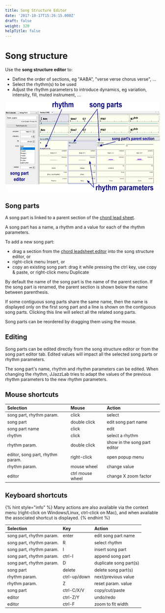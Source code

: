 ```yaml
---
title: Song Structure Editor
date: '2017-10-17T15:26:15.000Z'
draft: false
weight: 320
helpTitle: false
---
```


# Song structure

Use the **song structure editor** to:

* Define the order of sections, eg "AABA", "verse verse chorus verse", ...
* Select the rhythm\(s\) to be used 
* Adjust the rhythm parameters to introduce dynamics, eg variation, intensity, fill, muted instrument, ...

![](../../.gitbook/assets/songstructureeditor.png)

## Song parts

A song part is linked to a parent section of the [chord lead sheet](chord-lead-sheet.md).

A song part has a name, a rhythm and a value for each of the rhythm parameters.

To add a new song part:

* drag a section from the [chord leadsheet editor](../chord-leadsheet-editor) into the song structure editor, or
* right-click menu Insert, or 
* copy an existing song part: drag it while pressing the ctrl key, use copy & paste, or right-click menu Duplicate

By default the name of the song part is the name of the parent section. If the song part is renamed, the parent section is shown below the name between parenthesis.

If some contiguous song parts share the same name, then the name is displayed only on the first song part and a line is shown on the contiguous song parts. Clicking this line will select all the related song parts.

Song parts can be reordered by dragging them using the mouse.

## Editing

Song parts can be edited directly from the song structure editor or from the song part editor tab. Edited values will impact all the selected song parts or rhythm parameters.

The song part's name, rhythm and rhythm parameters can be edited. When changing the rhythm, JJazzLab tries to adapt the values of the previous rhythm parameters to the new rhythm parameters.

## Mouse shortcuts

| Selection | Mouse | Action |
| :--- | :--- | :--- |
| song part, rhythm param. | click | select |
| song part | double click | edit song part name |
| song part name | click | edit  |
| rhythm | click | select a rhythm |
| rhythm param. | double click | show in the song part editor |
| editor, song part, rhythm param. | right-click | open popup menu |
| rhythm param. | mouse wheel | change value |
| editor | ctrl mouse wheel | change X zoom factor |

## Keyboard shortcuts

{% hint style="info" %}
Many actions are also available via the context menu \(right-click on Windows/Linux, ctrl-click on Mac\), and when available the associated shortcut is displayed.
{% endhint %}

| Selection | Key | Action |
| :--- | :--- | :--- |
| song part, rhythm param. | enter | edit song part name |
| song part, rhythm param. | R | select rhythm |
| song part, rhythm param. | I | insert song part |
| song part, rhythm param. | ctrl-I | append song part |
| song part, rhythm param. | D | duplicate song part\(s\) |
| song part | delete | delete song part\(s\) |
| rhythm param. | ctrl-up/down | next/previous value |
| rhythm param. | Z | reset param. value |
| song part | ctrl-C/X/V | copy/cut/paste |
| editor | ctrl-Z/Y | undo/redo |
| editor | ctrl-F | zoom to fit width |

